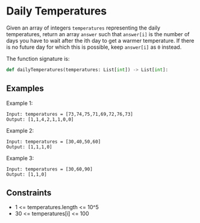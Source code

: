 # Daily Temperatures

Given an array of integers `temperatures` representing the daily temperatures, return an array `answer` such that `answer[i]` is the number of days you have to wait after the ith day to get a warmer temperature. If there is no future day for which this is possible, keep `answer[i]` as `0` instead.

The function signature is:
```python
def dailyTemperatures(temperatures: List[int]) -> List[int]:
```

## Examples

Example 1:
```
Input: temperatures = [73,74,75,71,69,72,76,73]
Output: [1,1,4,2,1,1,0,0]
```

Example 2:
```
Input: temperatures = [30,40,50,60]
Output: [1,1,1,0]
```

Example 3:
```
Input: temperatures = [30,60,90]
Output: [1,1,0]
```

## Constraints

* 1 <= temperatures.length <= 10^5
* 30 <= temperatures[i] <= 100